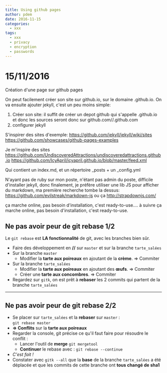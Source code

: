 ```yaml
---
title: Using github pages
author: pdem
date: 2016-11-15
categories:
  - xxx
tags:
  - xxx
  - privacy
  - encryption
  - passwords
---
```


15/11/2016
==========

Création d'une page sur github pages

On peut facilement créer son site sur github.io, sur le domaine <username>.github.io. On va ensuite ajouter jekyll, c'est un peu moins simple:

 1. Créer son site: il suffit de créer un depot github qui s'appelle <username>.github.io et donc les sources seront donc sur github.com/<username>/<username>.github.com
 2. configurer jekyll

 S'inspirer des sites d'exemple:
 https://github.com/jekyll/jekyll/wiki/sites
 https://github.com/showcases/github-pages-examples


 Je m'inspire des sites
 https://github.com/UndiscoveredAttractions/undiscoveredattractions.github.io
 https://github.com/IcyApril/icyapril.github.io/blob/master/feed.xml


 Qui contient un index.md, et un répertoire _posts + un _config.yml

 N'ayant pas de ruby sur mon poste, n'étant pas admin du poste, difficile d'installer jekyll, donc finalement, je préfère utiliser une lib JS pour afficher du markdown, ma première recherche tombe la dessus:
 https://github.com/evilstreak/markdown-js
 ou ça
 http://strapdownjs.com/


 ça marche online, pas besoin d'installation, c'est ready-to-use.... à suivre
 ça marche online, pas besoin d'installation, c'est ready-to-use.

 
## Ne pas avoir peur de git rebase 1/2
Le `git rebase` est **LA fonctionnalité** de git, avec les branches bien sûr.

- Faire des développement en **//** sur `master` et sur la branche `tarte_salées`
- Sur la branche `master`
    - Modifier la **tarte aux poireaux** en ajoutant de la **crème**. ⇒ Commiter
- Sur la branche `tarte_salées`
    - Modifier la **tarte aux poireaux** en ajoutant des **œufs**. ⇒ Commiter
    - Créer une **tarte aux concombres**. ⇒ Commiter
- Regardez sur `gitk`, on est prêt à **rebaser** les 2 commits qui partent de la branche `tarte_salées`

---

## Ne pas avoir peur de git rebase 2/2
- Se placer sur `tarte_salées` et la **rebaser** sur `master` :  
`git rebase master`
- **⇒ Conflits** sur la **tarte aux poireaux**
- Regarder la console, git précise ce qu'il faut faire pour résoudre le conflit :
    - Lancer l'outil de **merge** `git mergetool`
    - **Continuer** le rebase avec :
`git rebase --continue`
- *C'est fait !*
- Constater avec `gitk --all` que la **base** de la branche `tarte_salées` a été déplacée et que les commits de cette branche ont **tous changé de sha1**
